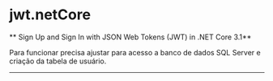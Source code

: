 ﻿# jwt.netCore

** Sign Up and Sign In with JSON Web Tokens (JWT) in .NET Core 3.1**

Para funcionar precisa ajustar para acesso a banco de dados SQL Server e criação da tabela de usuário.

---
